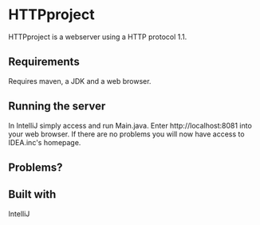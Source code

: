 # HTTPproject
HTTPproject is a webserver using a HTTP protocol 1.1.

## Requirements
Requires maven, a JDK and a web browser.

## Running the server
In IntelliJ simply access and run Main.java.
Enter http://localhost:8081 into your web browser.
If there are no problems you will now have access to IDEA.inc's homepage.

## Problems?

## Built with
IntelliJ
